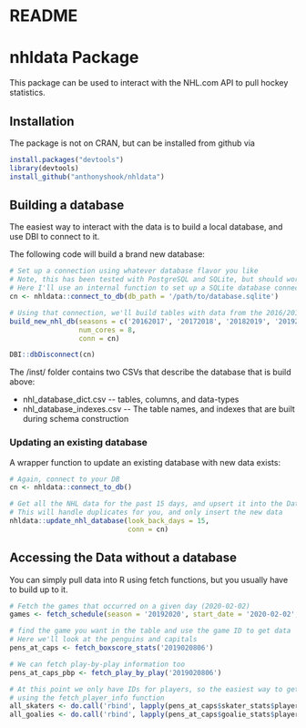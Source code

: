 README
================

# nhldata Package 

This package can be used to interact with the NHL.com API to pull hockey statistics.

## Installation

The package is not on CRAN, but can be installed from github via
``` r
install.packages("devtools")
library(devtools)
install_github("anthonyshook/nhldata")
```

## Building a database

The easiest way to interact with the data is to build a local database, and use DBI to connect to it.

The following code will build a brand new database:

``` r
# Set up a connection using whatever database flavor you like
# Note, this has been tested with PostgreSQL and SQLite, but should work with MySQL or MariaDB
# Here I'll use an internal function to set up a SQLite database connection for a DB called 'tempdb'
cn <- nhldata::connect_to_db(db_path = '/path/to/database.sqlite')

# Using that connection, we'll build tables with data from the 2016/2017 through 2019/2020 seasons
build_new_nhl_db(seasons = c('20162017', '20172018', '20182019', '20192020'), 
                 num_cores = 8, 
                 conn = cn)

DBI::dbDisconnect(cn)
```

The /inst/ folder contains two CSVs that describe the database that is build above:
* nhl_database_dict.csv -- tables, columns, and data-types
* nhl_database_indexes.csv -- The table names, and indexes that are built during schema construction

### Updating an existing database

A wrapper function to update an existing database with new data exists:
``` r
# Again, connect to your DB
cn <- nhldata::connect_to_db()

# Get all the NHL data for the past 15 days, and upsert it into the Database.
# This will handle duplicates for you, and only insert the new data
nhldata::update_nhl_database(look_back_days = 15, 
                             conn = cn)

```

## Accessing the Data without a database

You can simply pull data into R using fetch functions, but you usually have to build up to it.

``` r
# Fetch the games that occurred on a given day (2020-02-02)
games <- fetch_schedule(season = '20192020', start_date = '2020-02-02', end_date = '2020-02-02')

# find the game you want in the table and use the game ID to get data
# Here we'll look at the penguins and capitals
pens_at_caps <- fetch_boxscore_stats('2019020806')

# We can fetch play-by-play information too
pens_at_caps_pbp <- fetch_play_by_play('2019020806')

# At this point we only have IDs for players, so the easiest way to get the link between IDs and players is
# using the fetch_player_info function 
all_skaters <- do.call('rbind', lapply(pens_at_caps$skater_stats$playerid, fetch_player_info))
all_goalies <- do.call('rbind', lapply(pens_at_caps$goalie_stats$playerid, fetch_player_info))

```
